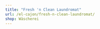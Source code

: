 ```yaml
---
title: "Fresh 'n Clean Laundromat"
url: /el-cajon/fresh-n-clean-laundromat/
shop: Wäscherei
---
```

